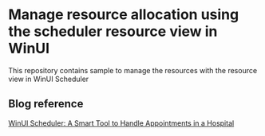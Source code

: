 # Manage resource allocation using the scheduler resource view in WinUI

This repository contains sample to manage the resources with the resource view in  WinUI Scheduler

## Blog reference
[WinUI Scheduler: A Smart Tool to Handle Appointments in a Hospital](https://www.syncfusion.com/blogs/post/winui-scheduler-a-smart-tool-to-handle-appointments-in-a-hospital.aspx)
